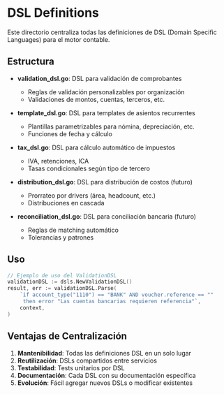 # DSL Definitions

Este directorio centraliza todas las definiciones de DSL (Domain Specific Languages) para el motor contable.

## Estructura

- **validation_dsl.go**: DSL para validación de comprobantes
  - Reglas de validación personalizables por organización
  - Validaciones de montos, cuentas, terceros, etc.

- **template_dsl.go**: DSL para templates de asientos recurrentes
  - Plantillas parametrizables para nómina, depreciación, etc.
  - Funciones de fecha y cálculo

- **tax_dsl.go**: DSL para cálculo automático de impuestos
  - IVA, retenciones, ICA
  - Tasas condicionales según tipo de tercero

- **distribution_dsl.go**: DSL para distribución de costos (futuro)
  - Prorrateo por drivers (área, headcount, etc.)
  - Distribuciones en cascada

- **reconciliation_dsl.go**: DSL para conciliación bancaria (futuro)
  - Reglas de matching automático
  - Tolerancias y patrones

## Uso

```go
// Ejemplo de uso del ValidationDSL
validationDSL := dsls.NewValidationDSL()
result, err := validationDSL.Parse(
    `if account_type("1110") == "BANK" AND voucher.reference == "" 
     then error "Las cuentas bancarias requieren referencia"`,
    context,
)
```

## Ventajas de Centralización

1. **Mantenibilidad**: Todas las definiciones DSL en un solo lugar
2. **Reutilización**: DSLs compartidos entre servicios
3. **Testabilidad**: Tests unitarios por DSL
4. **Documentación**: Cada DSL con su documentación específica
5. **Evolución**: Fácil agregar nuevos DSLs o modificar existentes